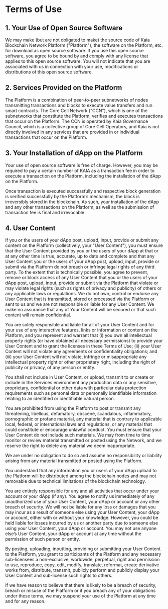 # Terms of Use

## 1. Your Use of Open Source Software <a id="1-your-use-of-open-source-software"></a>

We may make \(but are not obligated to make\) the source code of Kaia Blockchain Network Platform \("Platform"\), the software on the Platform, etc. for download as open source software. If you use this open source software, you agree to be bound by and comply with any license that applies to this open source software. You will not indicate that you are associated with us in connection with your use, modifications or distributions of this open source software.

## 2. Services Provided on the Platform <a id="2-services-provided-on-the-platform"></a>

The Platform is a combination of peer-to-peer subnetworks of nodes transmitting transactions and blocks to execute value transfers and run smart contracts. The Core Cell Network \("CCN"\), which is one of the subnetworks that constitute the Platform, verifies and executes transactions that occur on the Platform. The CCN is operated by Kaia Governance Council, which is a collective group of Core Cell Operators, and Kaia is not directly involved in any services that are provided in or individual transactions that occur on the Platform.

## 3. Your Installation of dApp on the Platform <a id="3-your-installation-of-dapp-on-the-platform"></a>

Your use of open source software is free of charge. However, you may be required to pay a certain number of KAIA as a transaction fee in order to execute a transaction on the Platform, including the installation of the dApp on the Platform.

Once transaction is executed successfully and respective block generation is verified successfully by the Platform’s mechanism, the block is irreversibly stored in the blockchain. As such, your installation of the dApp and any other transactions on the Platform, as well as the submission of transaction fee is final and irrevocable.

## 4. User Content <a id="4-user-content"></a>

If you or the users of your dApp post, upload, input, provide or submit any content on the Platform \(collectively, your "User Content"\), you must ensure that the User Content provided by you or the users of your dApp at that or at any other time is true, accurate, up to date and complete and that any User Content you or the users of your dApp post, upload, input, provide or submit via the Platform do not breach or infringe legal rights of any third party. To the extent that is technically possible, you agree to prevent, remove or block access of any User Content that you or the users of your dApp post, upload, input, provide or submit via the Platform that violate or may violate legal rights \(such as rights of privacy and publicity\) of others or any applicable laws or regulations. We do not own, control or endorse any User Content that is transmitted, stored or processed via the Platform or sent to us and we are not responsible or liable for any User Content. We make no assurance that any of Your Content will be secured or that such content will remain confidential.

You are solely responsible and liable for all of your User Content and for your use of any interactive features, links or information or content on the Platform, and you represent and warrant that \(i\) you own all intellectual property rights \(or have obtained all necessary permissions\) to provide your User Content and to grant the licenses in these Terms of Use; \(ii\) your User Content will not violate any agreements or confidentiality obligations; and \(iii\) your User Content will not violate, infringe or misappropriate any intellectual property right or other proprietary right, including the right of publicity or privacy, of any person or entity.

You shall not include in User Content, or upload, transmit to or create or include in the Services environment any production data or any sensitive, proprietary, confidential or other data with particular data protection requirements such as personal data or personally identifiable information relating to an identified or identifiable natural person.

You are prohibited from using the Platform to post or transmit any threatening, libellous, defamatory, obscene, scandalous, inflammatory, pornographic or profane material, any material that is contrary to applicable local, federal, or international laws and regulations, or any material that could constitute or encourage unlawful conduct. You must ensure that your User Content do not include such materials. We may from time to time monitor or review material transmitted or posted using the Network, and we reserve the right to delete any material we deem inappropriate.

We are under no obligation to do so and assume no responsibility or liability arising from any material transmitted or posted using the Platform.

You understand that any information you or users of your dApp upload to the Platform will be distributed among the blockchain nodes and may not removable due to technical limitations of the blockchain technology.

You are entirely responsible for any and all activities that occur under your account or your dApp \(if any\). You agree to notify us immediately of any unauthorized use of your User Content, your dApp or account or any other breach of security. We will not be liable for any loss or damages that you may incur as a result of someone else using your User Content, your dApp or account, either with or without your knowledge. However, you could be held liable for losses incurred by us or another party due to someone else using your User Content, your dApp or account. You may not use anyone else’s User Content, your dApp or account at any time without the permission of such person or entity.

By posting, uploading, inputting, providing or submitting your User Content to the Platform, you grant to participants of the Platform and any necessary sub-licensees a non-exclusive, worldwide, perpetual, right and permission to use, reproduce, copy, edit, modify, translate, reformat, create derivative works from, distribute, transmit, publicly perform and publicly display your User Content and sub-license such rights to others.

If we have reason to believe that there is likely to be a breach of security, breach or misuse of the Platform or if you breach any of your obligations under these terms, we may suspend your use of the Platform at any time and for any reason.

